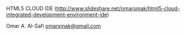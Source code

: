 HTML5 CLOUD IDE (http://www.slideshare.net/omarsmak/html5-cloud-integrated-development-environment-ide)

Omar A. Al-Safi 
omarsmak@gmail.com
